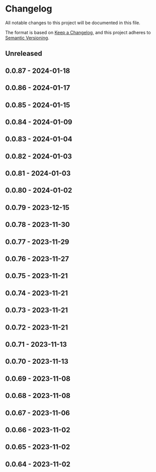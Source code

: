 # Changelog

All notable changes to this project will be documented in this file.

The format is based on [Keep a Changelog](https://keepachangelog.com/en/1.0.0/),
and this project adheres to [Semantic Versioning](https://semver.org/spec/v2.0.0.html).

## Unreleased

## 0.0.87 - 2024-01-18

## 0.0.86 - 2024-01-17

## 0.0.85 - 2024-01-15

## 0.0.84 - 2024-01-09

## 0.0.83 - 2024-01-04

## 0.0.82 - 2024-01-03

## 0.0.81 - 2024-01-03

## 0.0.80 - 2024-01-02

## 0.0.79 - 2023-12-15

## 0.0.78 - 2023-11-30

## 0.0.77 - 2023-11-29

## 0.0.76 - 2023-11-27

## 0.0.75 - 2023-11-21

## 0.0.74 - 2023-11-21

## 0.0.73 - 2023-11-21

## 0.0.72 - 2023-11-21

## 0.0.71 - 2023-11-13

## 0.0.70 - 2023-11-13

## 0.0.69 - 2023-11-08

## 0.0.68 - 2023-11-08

## 0.0.67 - 2023-11-06

## 0.0.66 - 2023-11-02

## 0.0.65 - 2023-11-02

## 0.0.64 - 2023-11-02
